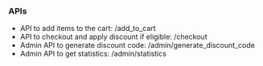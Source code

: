 ### APIs
* API to add items to the cart: /add_to_cart
* API to checkout and apply discount if eligible: /checkout
* Admin API to generate discount code: /admin/generate_discount_code
* Admin API to get statistics: /admin/statistics

